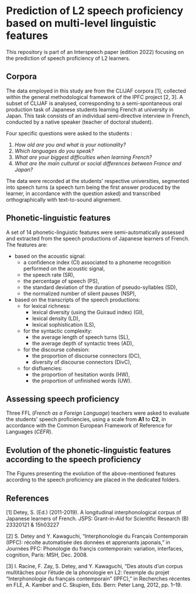 Prediction of L2 speech proficiency based on multi-level linguistic features
==

This repository is part of an Interspeech paper (edition 2022) focusing on the prediction of speech proficiency of L2 learners.

 Corpora
 --
The data employed in this study are from the CLIJAF corpora [1], collected within the general methodological framework of the IPFC project [2, 3]. A subset of CLIJAF is analysed, corresponding to a semi-spontaneous oral production task of Japanese students learning French at university in Japan. This task consists of an individual semi-directive interview in French, conducted by a native speaker (teacher of doctoral student).

Four specific questions were asked to the students : 
1. _How old are you and what is your nationality?_
2. _Which languages do you speak?_
3. _What are your biggest difficulties when learning French?_
4. _What are the main cultural or social differences between France and Japan?_

The data were recorded at the students' respective universities, segmented into speech turns (a speech turn being the first answer produced by the learner, in accordance with the question asked) and transcribed orthographically with text-to-sound alignement.

Phonetic-linguistic features
--
A set of 14 phonetic-linguistic features were semi-automatically assessed and extracted from the speech productions of Japanese learners of French. The features are: 
* based on the acoustic signal:
    * a confidence index (CI) associated to a phoneme recognition performed on the acoustic signal,
    * the speech rate (SR),
    * the percentage of speech (PS),
    * the standard deviation of the duration of pseudo-syllables (SD),
    * the normalized number of silent pauses (NSP),
* based on the transcripts of the speech productions:
    * for lexical richness:
        * lexical diversity (using the Guiraud index) (GI),
        * lexical density (LD),
        * lexical sophistication (LS),
    * for the syntactic complexity:
        * the average length of speech turns (SL),
        * the average depth of syntactic trees (AD),
    * for the discourse cohesion:
        * the proportion of discourse connectors (DC),
        * diversity of discourse connectors (DivC),
    * for disfluencies:
        * the proportion of hesitation words (HW),
        * the proportion of unfinished words (UW).


Assessing speech proficiency
--
Three FFL (_French as a Foreign Language_) teachers were asked to evaluate the students' speech proficiencies, using a scale from **A1** to **C2**, in accordance with the Common European Framework of Reference for Languages (_CEFR_).

Evolution of the phonetic-linguistic features according to the speech proficiency
--
The Figures presenting the evolution of the above-mentioned features according to the speech proficiency are placed in the dedicated folders.

References
--
[1] Detey, S. (Ed.) (2011-2019). A longitudinal interphonological corpus of Japanese learners of French. JSPS: Grant-in-Aid for Scientific Research (B) 23320121 & 15h03227

[2] S. Detey and Y. Kawaguchi, “Interphonologie du Français Contemporain (IPFC): récolte automatisée des données et apprenants japonais,” in Journées PFC: Phonologie du françis contemporain: variation, interfaces, cognition, Paris: MSH, Dec. 2008.

[3] I. Racine, F. Zay, S. Detey, and Y. Kawaguchi, “Des atouts d’un corpus multitâches pour l’étude de la phonologie en L2: l’exemple du projet “Interphonologie du français contemporain” (IPFC),” in Recherches récentes en FLE, A. Kamber and C. Skupien, Eds. Bern: Peter Lang, 2012, pp. 1–19.
